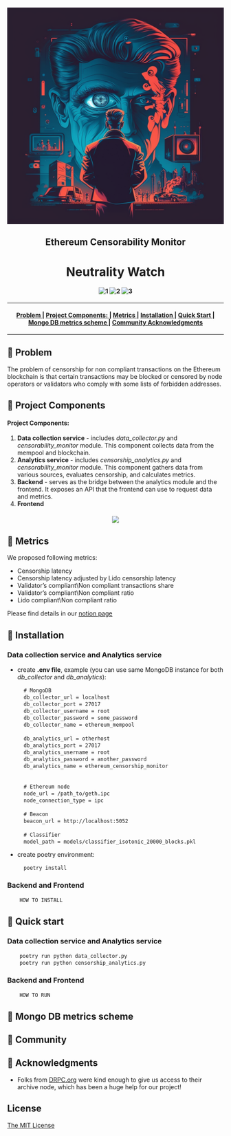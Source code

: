 <p align="center">
  <img src="https://raw.githubusercontent.com/mikgur/Ethereum-censorability-monitor/b6c764e278b7330a9a580f5e25c2c3950d94c928/img/cover.png" align="middle"  width="600" />
</p>


<h2 align="center">
 Ethereum Censorability Monitor
</h2S>
 <h1 align="center">
 Neutrality Watch
</h2S>

<h4 align="center">

![1](https://img.shields.io/badge/python-3.10-blue.svg)
![2](https://img.shields.io/badge/os-linux-green.svg)
![3](https://img.shields.io/github/stars/Deeploid-Meta/deeploid-mini-cli?color=ccf)

</h4>

-----------------------------------------------

<h4 align="center">
  <a href=#-problem> Problem </a> |
  <a href=#-project_components> Project Components: </a> |
  <a href=#-metrics> Metrics </a> |
  <a href=#-installation> Installation </a> |
  <a href=#-quick-start> Quick Start </a> |
  <a href=#-mongo_db_metrics_scheme> Mongo DB metrics scheme  </a> |
  <a href=#-community> Community </a>
  <a href=#-acknowledgments> Acknowledgments </a>
</h4>

-----------------------------------------------
## &#128204; Problem

  The problem of censorship for non compliant transactions on the Ethereum blockchain is that certain transactions may be blocked or censored by node operators or validators who comply with some lists of forbidden addresses.

## &#128204; Project Components

  #### Project Components:

1. __Data collection service__ - includes _data_collector.py_ and _censorability_monitor_ module. This component collects data from the mempool and blockchain.
2. __Analytics service__ - includes _censorship_analytics.py_ and _censorability_monitor_ module. This component gathers data from various sources, evaluates censorship, and calculates metrics.
3. __Backend__ - serves as the bridge between the analytics module and the frontend. It exposes an API that the frontend can use to request data and metrics.
4. __Frontend__

<p align="center">
  <img src="https://raw.githubusercontent.com/mikgur/Ethereum-censorability-monitor/feature/documentation/img/structure.png" align="middle"  width="600" />
</p>

## &#128204; Metrics

We proposed following metrics:

- Сensorship latency
- Сensorship latency adjusted by Lido censorship latency
- Validator’s compliant\Non compliant transactions share
- Validator’s compliant\Non compliant ratio
- Lido compliant\Non compliant ratio

Please find details in our [notion page](https://accidental-eyelash-d3a.notion.site/Transaction-analysis-and-metrics-calculation-991b4e30fbc146469398860073547016)

## &#128204; Installation

### __Data collection service__ and  __Analytics service__

- create __.env file__, example (you can use same MongoDB instance for both _db_collector_ and _db_analytics_):

        # MongoDB
        db_collector_url = localhost
        db_collector_port = 27017
        db_collector_username = root
        db_collector_password = some_password
        db_collector_name = ethereum_mempool

        db_analytics_url = otherhost
        db_analytics_port = 27017
        db_analytics_username = root
        db_analytics_password = another_password
        db_analytics_name = ethereum_censorship_monitor


        # Ethereum node
        node_url = /path_to/geth.ipc
        node_connection_type = ipc

        # Beacon
        beacon_url = http://localhost:5052

        # Classifier
        model_path = models/classifier_isotonic_20000_blocks.pkl

- create poetry environment:

        poetry install

### __Backend__ and  __Frontend__

        HOW TO INSTALL

## &#128204; Quick start

### __Data collection service__ and  __Analytics service__

        poetry run python data_collector.py
        poetry run python censorship_analytics.py

### __Backend__ and  __Frontend__

        HOW TO RUN
## &#128204; Mongo DB metrics scheme 

## &#128204; Community 

## &#128204; Acknowledgments

- Folks from [DRPC.org](https://drpc.org/) were kind enough to give us access to their archive node, which has been a huge help for our project!

## License

 [The MIT License](https://opensource.org/licenses/mit-license.php)
 